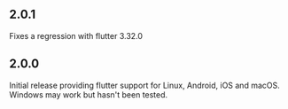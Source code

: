 ## 2.0.1

Fixes a regression with flutter 3.32.0

## 2.0.0

Initial release providing flutter support for Linux, Android, iOS and macOS.
Windows may work but hasn't been tested.
